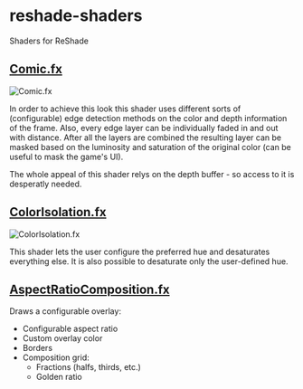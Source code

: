 # reshade-shaders
Shaders for ReShade

## [Comic.fx](https://github.com/Daodan317081/reshade-shaders/blob/master/Shaders/Comic.fx)

![Comic.fx](https://i.imgur.com/qSKbudN.jpg "Comic.fx: Rise of the Tomb Raider")

In order to achieve this look this shader uses different sorts of (configurable) edge detection methods on the color and depth information of the frame. Also, every edge layer can be individually faded in and out with distance. After all the layers are combined the resulting layer can be masked based on the luminosity and saturation of the original color (can be useful to mask the game's UI).

The whole appeal of this shader relys on the depth buffer - so access to it is desperatly needed.

## [ColorIsolation.fx](https://github.com/Daodan317081/reshade-shaders/blob/master/Shaders/ColorIsolation.fx)

![ColorIsolation.fx](https://i.imgur.com/fTOw9YV.jpg "ColorIsolation.fx: Mirror's Edge Catalyst")

This shader lets the user configure the preferred hue and desaturates everything else. It is also possible to desaturate only the user-defined hue.

## [AspectRatioComposition.fx](https://github.com/Daodan317081/reshade-shaders/blob/master/Shaders/AspectRatioComposition.fx)

Draws a configurable overlay:

- Configurable aspect ratio
- Custom overlay color
- Borders
- Composition grid:
  - Fractions (halfs, thirds, etc.)
  - Golden ratio